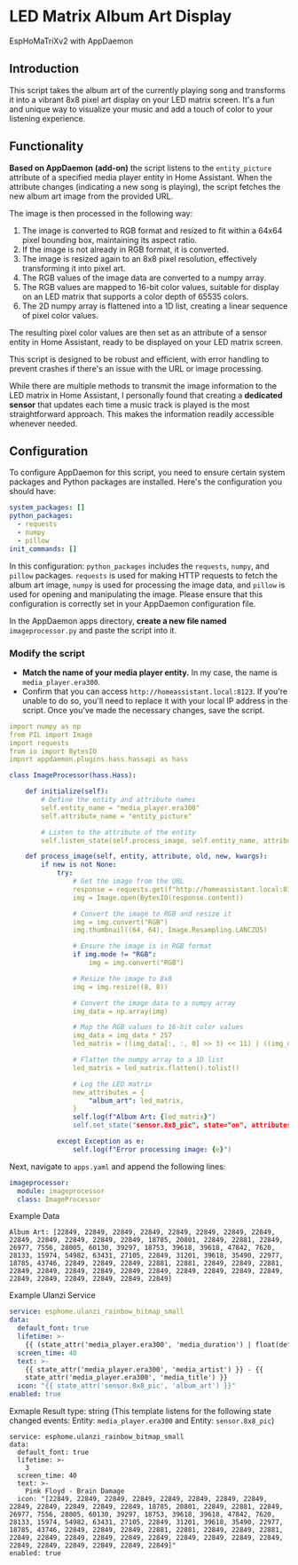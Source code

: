 # LED Matrix Album Art Display 
EspHoMaTriXv2 with AppDaemon

## Introduction

This script takes the album art of the currently playing song and transforms it into a vibrant 8x8 pixel art display on your LED matrix screen. It's a fun and unique way to visualize your music and add a touch of color to your listening experience.

## Functionality

**Based on AppDaemon (add-on)** the script listens to the `entity_picture` attribute of a specified media player entity in Home Assistant. When the attribute changes (indicating a new song is playing), the script fetches the new album art image from the provided URL.

The image is then processed in the following way:

1. The image is converted to RGB format and resized to fit within a 64x64 pixel bounding box, maintaining its aspect ratio.
2. If the image is not already in RGB format, it is converted.
3. The image is resized again to an 8x8 pixel resolution, effectively transforming it into pixel art.
4. The RGB values of the image data are converted to a numpy array.
5. The RGB values are mapped to 16-bit color values, suitable for display on an LED matrix that supports a color depth of 65535 colors.
6. The 2D numpy array is flattened into a 1D list, creating a linear sequence of pixel color values.

The resulting pixel color values are then set as an attribute of a sensor entity in Home Assistant, ready to be displayed on your LED matrix screen.

This script is designed to be robust and efficient, with error handling to prevent crashes if there's an issue with the URL or image processing.

While there are multiple methods to transmit the image information to the LED matrix in Home Assistant, I personally found that creating a **dedicated sensor** that updates each time a music track is played is the most straightforward approach. This makes the information readily accessible whenever needed.

## Configuration
To configure AppDaemon for this script, you need to ensure certain system packages and Python packages are installed. Here's the configuration you should have:

```yaml
system_packages: []
python_packages:
  - requests
  - numpy
  - pillow
init_commands: []
```

In this configuration: `python_packages` includes the `requests`, `numpy`, and `pillow` packages. `requests` is used for making HTTP requests to fetch the album art image, `numpy` is used for processing the image data, and `pillow` is used for opening and manipulating the image.
Please ensure that this configuration is correctly set in your AppDaemon configuration file. 


In the AppDaemon apps directory, **create a new file named** `imageprocessor.py` and paste the script into it.

### Modify the script
- **Match the name of your media player entity.** In my case, the name is `media_player.era300`.
- Confirm that you can access `http://homeassistant.local:8123`. If you're unable to do so, you'll need to replace it with your local IP address in the script. 
Once you've made the necessary changes, save the script.
```yaml
import numpy as np
from PIL import Image
import requests
from io import BytesIO
import appdaemon.plugins.hass.hassapi as hass

class ImageProcessor(hass.Hass):

    def initialize(self):
        # Define the entity and attribute names
        self.entity_name = "media_player.era300"
        self.attribute_name = "entity_picture"

        # Listen to the attribute of the entity
        self.listen_state(self.process_image, self.entity_name, attribute=self.attribute_name)

    def process_image(self, entity, attribute, old, new, kwargs):
        if new is not None:
            try:
                # Get the image from the URL
                response = requests.get(f"http://homeassistant.local:8123{new}")
                img = Image.open(BytesIO(response.content))

                # Convert the image to RGB and resize it
                img = img.convert("RGB")
                img.thumbnail((64, 64), Image.Resampling.LANCZOS)

                # Ensure the image is in RGB format
                if img.mode != "RGB":
                    img = img.convert("RGB")

                # Resize the image to 8x8
                img = img.resize((8, 8))

                # Convert the image data to a numpy array
                img_data = np.array(img)

                # Map the RGB values to 16-bit color values
                img_data = img_data * 257
                led_matrix = ((img_data[:, :, 0] >> 3) << 11) | ((img_data[:, :, 1] >> 2) << 5) | (img_data[:, :, 2] >> 3)

                # Flatten the numpy array to a 1D list
                led_matrix = led_matrix.flatten().tolist()

                # Log the LED matrix
                new_attributes = {
                    "album_art": led_matrix,
                }
                self.log(f"Album Art: {led_matrix}")
                self.set_state("sensor.8x8_pic", state="on", attributes=new_attributes)

            except Exception as e:
                self.log(f"Error processing image: {e}")
```
Next, navigate to `apps.yaml` and append the following lines:
```yaml
imageprocessor:
  module: imageprocessor
  class: ImageProcessor
```
Example Data
```log
Album Art: [22849, 22849, 22849, 22849, 22849, 22849, 22849, 22849, 22849, 22849, 22849, 22849, 22849, 18785, 20801, 22849, 22881, 22849, 26977, 7556, 28005, 60130, 39297, 18753, 39618, 39618, 47842, 7620, 28133, 15974, 54982, 63431, 27105, 22849, 31201, 39618, 35490, 22977, 18785, 43746, 22849, 22849, 22849, 22881, 22881, 22849, 22849, 22881, 22849, 22849, 22849, 22849, 22849, 22849, 22849, 22849, 22849, 22849, 22849, 22849, 22849, 22849, 22849, 22849]
```
Example Ulanzi Service
```yaml
service: esphome.ulanzi_rainbow_bitmap_small
data:
  default_font: true
  lifetime: >-
    {{ (state_attr('media_player.era300', 'media_duration') | float(default=0) / 60) | int(default=1) if state_attr('media_player.era300', 'media_duration') is not none else 4 }}
  screen_time: 40
  text: >-
    {{ state_attr('media_player.era300', 'media_artist') }} - {{
    state_attr('media_player.era300', 'media_title') }}
  icon: "{{ state_attr('sensor.8x8_pic', 'album_art') }}"
enabled: true
```
Exmaple Result type: string (This template listens for the following state changed events: Entity: `media_player.era300` and Entity: `sensor.8x8_pic`)
```log
service: esphome.ulanzi_rainbow_bitmap_small
data:
  default_font: true
  lifetime: >-
    3
  screen_time: 40
  text: >-
    Pink Floyd - Brain Damage
  icon: "[22849, 22849, 22849, 22849, 22849, 22849, 22849, 22849, 22849, 22849, 22849, 22849, 22849, 18785, 20801, 22849, 22881, 22849, 26977, 7556, 28005, 60130, 39297, 18753, 39618, 39618, 47842, 7620, 28133, 15974, 54982, 63431, 27105, 22849, 31201, 39618, 35490, 22977, 18785, 43746, 22849, 22849, 22849, 22881, 22881, 22849, 22849, 22881, 22849, 22849, 22849, 22849, 22849, 22849, 22849, 22849, 22849, 22849, 22849, 22849, 22849, 22849, 22849, 22849]"
enabled: true
```
